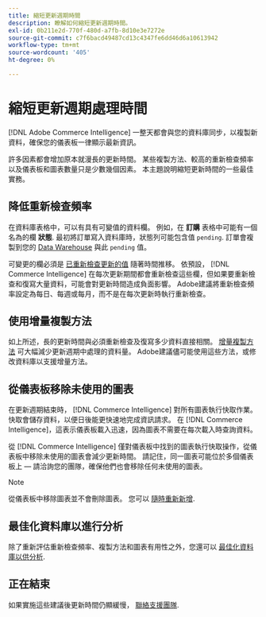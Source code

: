 ```yaml
---
title: 縮短更新週期時間
description: 瞭解如何縮短更新週期時間。
exl-id: 0b211e2d-770f-480d-a7fb-8d10e3e7272e
source-git-commit: c7f6bacd49487cd13c4347fe6dd46d6a10613942
workflow-type: tm+mt
source-wordcount: '405'
ht-degree: 0%

---
```


# 縮短更新週期處理時間

[!DNL Adobe Commerce Intelligence] 一整天都會與您的資料庫同步，以複製新資料，確保您的儀表板一律顯示最新資訊。

許多因素都會增加原本就漫長的更新時間。 某些複製方法、較高的重新檢查頻率以及儀表板和圖表數量只是少數幾個因素。 本主題說明縮短更新時間的一些最佳實務。

## 降低重新檢查頻率

在資料庫表格中，可以有具有可變值的資料欄。 例如，在 **訂購** 表格中可能有一個名為的欄 **狀態**. 最初將訂單寫入資料庫時，狀態列可能包含值 `pending`. 訂單會複製到您的 [Data Warehouse](../data-analyst/data-warehouse-mgr/tour-dwm.md) 與此 `pending` 值。

可變更的欄必須是 [已重新檢查更新的值](../data-analyst/data-warehouse-mgr/cfg-data-rechecks.md) 隨著時間推移。 依預設， [!DNL Commerce Intelligence] 在每次更新期間都會重新檢查這些欄，但如果要重新檢查和復寫大量資料，可能會對更新時間造成負面影響。 Adobe建議將重新檢查頻率設定為每日、每週或每月，而不是在每次更新時執行重新檢查。

## 使用增量複製方法

如上所述，長的更新時間與必須重新檢查及復寫多少資料直接相關。 [增量複製方法](../data-analyst/data-warehouse-mgr/cfg-replication-methods.md) 可大幅減少更新週期中處理的資料量。 Adobe建議儘可能使用這些方法，或修改資料庫以支援增量方法。

## 從儀表板移除未使用的圖表

在更新週期結束時， [!DNL Commerce Intelligence] 對所有圖表執行快取作業。 快取會儲存資料，以便日後能更快速地完成資訊請求。 在 [!DNL Commerce Intelligence]，這表示儀表板載入迅速，因為圖表不需要在每次載入時查詢資料。

從 [!DNL Commerce Intelligence] 僅對儀表板中找到的圖表執行快取操作，從儀表板中移除未使用的圖表會減少更新時間。 請記住，同一圖表可能位於多個儀表板上 — 請洽詢您的團隊，確保他們也會移除任何未使用的圖表。

>[!NOTE]
>
>從儀表板中移除圖表並不會刪除圖表。 您可以 [隨時重新新增](../data-user/dashboards/add-charts-dashboard.md).

## 最佳化資料庫以進行分析

除了重新評估重新檢查頻率、複製方法和圖表有用性之外，您還可以 [最佳化資料庫以供分析](../best-practices/opt-db-analysis.md).

## 正在結束

如果實施這些建議後更新時間仍顯緩慢， [聯絡支援團隊](https://experienceleague.adobe.com/docs/commerce-knowledge-base/kb/troubleshooting/miscellaneous/mbi-service-policies.html).
